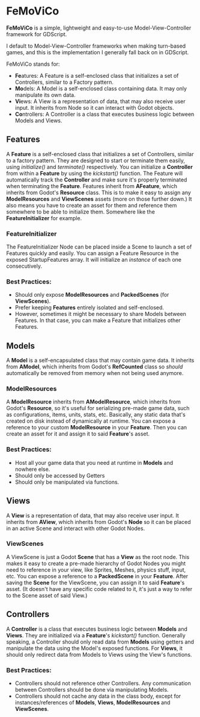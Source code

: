 # FeMoViCo
**FeMoViCo** is a simple, lightweight and easy-to-use Model-View-Controller framework for GDScript.

I default to Model-View-Controller frameworks when making turn-based games, and this is the implementation I generally fall back on in GDScript.

FeMoViCo stands for:
- **Fe**atures: A Feature is a self-enclosed class that initializes a set of Controllers, similar to a Factory pattern.
- **Mo**dels: A Model is a self-enclosed class containing data. It may only manipulate its own data.
- **Vi**ews: A View is a representation of data, that may also receive user input. It inherits from Node so it can interact with Godot objects.
- **Co**ntrollers: A Controller is a class that executes business logic between Models and Views.

## Features
A **Feature** is a self-enclosed class that initializes a set of Controllers, similar to a factory pattern. They are designed to start or terminate them easily, using _initialize()_ and _terminate()_ respectively.
You can initialize a **Controller** from within a **Feature** by using the _kickstart()_ function. The Feature will automatically track the **Controller** and make sure it's properly terminated when terminating the **Feature**.
Features inherit from **AFeature**, which inherits from Godot's **Resource** class. This is to make it easy to assign any **ModelResources** and **ViewScenes** assets (more on those further down.) 
It also means you have to create an asset for them and reference them somewhere to be able to initialize them. Somewhere like the **FeatureInitializer** for example.

### FeatureInitializer
The FeatureInitializer Node can be placed inside a Scene to launch a set of Features quickly and easily. You can assign a Feature Resource in the exposed StartupFeatures array. It will initialize an _instance_ of each one consecutively.

### Best Practices:
- Should only expose **ModelResources** and **PackedScenes** (for **ViewScenes**).
- Prefer keeping **Features** entirely isolated and self-enclosed.
- However, sometimes it might be necessary to share Models between Features. In that case, you can make a Feature that initializes other Features.

## Models
A **Model** is a self-encapsulated class that may contain game data. It inherits from **AModel**, which inherits from Godot's **RefCounted** class so _should_ automatically be removed from memory when not being used anymore.

### ModelResources
A **ModelResource** inherits from **AModelResource**, which inherits from Godot's **Resource**, so it's useful for serializing pre-made game data, such as configurations, items, units, stats, etc. 
Basically, any static data that's created on disk instead of dynamically at runtime.
You can expose a reference to your custom **ModelResource** in your **Feature**. Then you can create an asset for it and assign it to said **Feature**'s asset.

### Best Practices:
- Host all your game data that you need at runtime in **Models** and nowhere else.
- Should only be accessed by Getters
- Should only be manipulated via functions.

## Views
A **View** is a representation of data, that may also receive user input. It inherits from **AView**, which inherits from Godot's **Node** so it can be placed in an active Scene and interact with other Godot Nodes. 

### ViewScenes
A ViewScene is just a Godot **Scene** that has a **View** as the root node. This makes it easy to create a pre-made hierarchy of Godot Nodes you might need to reference in your view, like Sprites, Meshes, physics stuff, input, etc.
You can expose a reference to a **PackedScene** in your **Feature**. After saving the **Scene** for the ViewScene, you can assign it to said **Feature**'s asset.
(It doesn't have any specific code related to it, it's just a way to refer to the Scene asset of said View.)

## Controllers
A **Controller** is a class that executes business logic between **Models** and **Views**. They are initialized via a **Feature**'s _kickstart()_ function. 
Generally speaking, a Controller should only read data from **Models** using getters and manipulate the data using the Model's exposed functions. 
For **Views**, it should only redirect data from Models to Views using the View's functions.

### Best Practices:
- Controllers should not reference other Controllers. Any communication between Controllers should be done via manipulating Models.
- Controllers should not cache any data in the class body, except for instances/references of **Models**, **Views**, **ModelResources** and **ViewScenes**.

